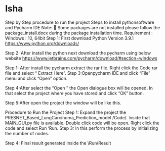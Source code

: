 # Isha


Step by Step procedure to run the project
Steps to install pythonsoftware and Pycharm IDE
Note:
	Some packages are not installed please follow the package_install.docx during the package installation time.
Requirement :
Windows : 10, 64bit
Step 1: First download Python Version 3.9.1
https://www.python.org/downloads/
 
Step 2: After install the python next download the pycharm using below website
https://www.jetbrains.com/pycharm/download/#section=windows
 
Step 1: After install the pycharm extract the rar file. Right click the Code rar file and select “ Extract Here”.
Step 3:Openpycharm IDE and click “File” menu and click “Open”  option.
 
Step 4:After select the “Open ” the Open  dialogue box will be opened. In that select the project where you have stored and click “OK” button.
 
Step 5:After open the project the window will be like this.
 

Procedure to Run the Project
Step 1: Expand the project the PRESNET_Based_LungCarcinoma_Prediction_model /Code/. Inside that MAIN_GUI.py file is available. Double click code will be open. Right click the code and select Run ‘Run.
Step 3: In this perform the process by initializing  the number of nodes.
 

Step 4: Final result generated inside the \Run\Result
